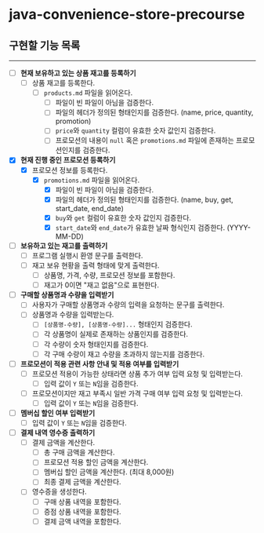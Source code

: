 # java-convenience-store-precourse

## 구현할 기능 목록

---

- [ ] **현재 보유하고 있는 상품 재고를 등록하기**
    - [ ] 상품 재고를 등록한다.
        - [ ] `products.md` 파일을 읽어온다.
            - [ ] 파일이 빈 파일이 아님을 검증한다.
            - [ ] 파일의 헤더가 정의된 형태인지를 검증한다. (name, price, quantity, promotion)
            - [ ] `price`와 `quantity` 컬럼이 유효한 숫자 값인지 검증한다.
            - [ ] 프로모션의 내용이 `null` 혹은 `promotions.md` 파일에 존재하는 프로모션인지를 검증한다.

- [x] **현재 진행 중인 프로모션 등록하기**
    - [x] 프로모션 정보를 등록한다.
        - [x] `promotions.md` 파일을 읽어온다.
            - [x] 파일이 빈 파일이 아님을 검증한다.
            - [x] 파일의 헤더가 정의된 형태인지를 검증한다. (name, buy, get, start_date, end_date)
            - [x] `buy`와 `get` 컬럼이 유효한 숫자 값인지 검증한다.
            - [x] `start_date`와 `end_date`가 유효한 날짜 형식인지 검증한다. (YYYY-MM-DD)

- [ ] **보유하고 있는 재고를 출력하기**
    - [ ] 프로그램 실행시 환영 문구를 출력한다.
    - [ ] 재고 보유 현황을 출력 형태에 맞게 출력한다.
        - [ ] 상품명, 가격, 수량, 프로모션 정보를 포함한다.
        - [ ] 재고가 0이면 "재고 없음"으로 표현한다.

- [ ] **구매할 상품명과 수량을 입력받기**
    - [ ] 사용자가 구매할 상품명과 수량의 입력을 요청하는 문구를 출력한다.
    - [ ] 상품명과 수량을 입력받는다.
        - [ ] `[상품명-수량], [상품명-수량]...` 형태인지 검증한다.
        - [ ] 각 상품명이 실제로 존재하는 상품인지를 검증한다.
        - [ ] 각 수량이 숫자 형태인지를 검증한다.
        - [ ] 각 구매 수량이 재고 수량을 초과하지 않는지를 검증한다.

- [ ] **프로모션이 적용 관련 사항 안내 및 적용 여부를 입력받기**
    - [ ] 프로모션 적용이 가능한 상태라면 상품 추가 여부 입력 요청 및 입력받는다.
        - [ ] 입력 값이 `Y` 또는 `N`임을 검증한다.
    - [ ] 프로모션이지만 재고 부족시 일반 가격 구매 여부 입력 요청 및 입력받는다.
        - [ ] 입력 값이 `Y` 또는 `N`임을 검증한다.

- [ ] **멤버십 할인 여부 입력받기**
    - [ ] 입력 값이 `Y` 또는 `N`임을 검증한다.

- [ ] **결제 내역 영수증 출력하기**
    - [ ] 결제 금액을 계산한다.
        - [ ] 총 구매 금액을 계산한다.
        - [ ] 프로모션 적용 할인 금액을 계산한다.
        - [ ] 멤버십 할인 금액을 계산한다. (최대 8,000원)
        - [ ] 최종 결제 금액을 계산한다.
    - [ ] 영수증을 생성한다.
        - [ ] 구매 상품 내역을 포함한다.
        - [ ] 증점 상품 내역을 포함한다.
        - [ ] 결제 금액 내역을 포함한다.